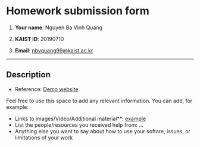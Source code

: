 # Homework submission form

1. **Your name**: Nguyen Ba Vinh Quang

2. **KAIST ID**: 20190710

3. **Email**: nbvquang99@kaist.ac.kr

---

## Description
- Reference: [Demo website](http://hw6demo.surge.sh/)

Feel free to use this space to add any relevant information. You can add, for example:

- Links to images/Video/Additional material\*\*: [example](http://...)
- List the people/resources you received help from: ...
- Anything else you want to say about how to use your softare, issues, or limitations of your work
